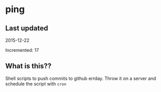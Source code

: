 # ping

## Last updated
2015-12-22

Incremented: 17

## What is this?? 
Shell scripts to push commits to github errday. Throw it on a server and schedule the script with `cron`
